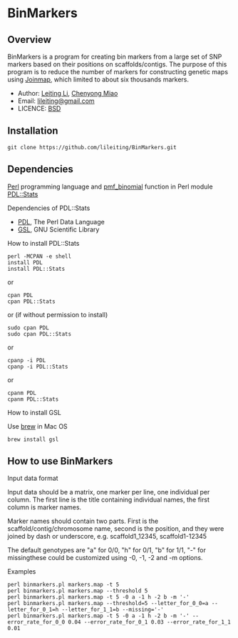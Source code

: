 BinMarkers
======

Overview
------

BinMarkers is a program for creating bin markers from a large set of SNP markers based on their positions on scaffolds/contigs. The purpose of this program is to reduce the number of markers for constructing genetic maps using [Joinmap](http://www.kyazma.nl/index.php/mc.JoinMap/), which limited to about six thousands markers.

* Author: [Leiting Li](https://github.com/lileiting), [Chenyong Miao](https://github.com/freemao)
* Email: lileiting@gmail.com
* LICENCE: [BSD](http://opensource.org/licenses/bsd-license.php)

Installation
------

    git clone https://github.com/lileiting/BinMarkers.git

Dependencies
------

[Perl](http://www.perl.org) programming language and [pmf_binomial](http://pdl-stats.sourceforge.net/Distr.htm#pmf_binomial) function in Perl module [PDL::Stats](https://metacpan.org/pod/PDL::Stats)

Dependencies of PDL::Stats

- [PDL](https://metacpan.org/pod/PDL), The Perl Data Language
- [GSL](http://www.gnu.org/software/gsl/), GNU Scientific Library

How to install PDL::Stats

    perl -MCPAN -e shell
    install PDL
    install PDL::Stats

or

    cpan PDL
    cpan PDL::Stats

or (if without permission to install)

    sudo cpan PDL
    sudo cpan PDL::Stats

or

    cpanp -i PDL
    cpanp -i PDL::Stats

or

    cpanm PDL
    cpanm PDL::Stats

How to install GSL

Use [brew](http://brew.sh) in Mac OS

    brew install gsl

How to use BinMarkers
------

Input data format

Input data should be a matrix, one marker per line, one individual per column.
The first line is the title containing individual names, the first column is 
marker names.

Marker names should contain two parts. First is the scaffold/contig/chromosome 
name, second is the position, and they were joined by dash or underscore, e.g.
scaffold1\_12345, scaffold1-12345

The default genotypes are "a" for 0/0, "h" for 0/1, "b" for 1/1, "-" for 
missingthese could be customized using -0, -1, -2 and -m options.

Examples

    perl binmarkers.pl markers.map -t 5
    perl binmarkers.pl markers.map --threshold 5
    perl binmarkers.pl markers.map -t 5 -0 a -1 h -2 b -m '-'
    perl binmarkers.pl markers.map --threshold=5 --letter_for_0_0=a --letter_for_0_1=h --letter_for_1_1=b --missing='-'
    perl binmarkers.pl markers.map -t 5 -0 a -1 h -2 b -m '-' --error_rate_for_0_0 0.04 --error_rate_for_0_1 0.03 --error_rate_for_1_1 0.01

